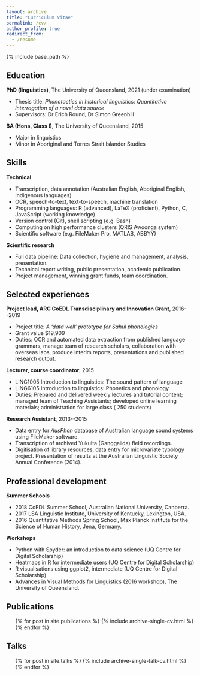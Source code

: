 ```yaml
---
layout: archive
title: "Curriculum Vitae"
permalink: /cv/
author_profile: true
redirect_from:
  - /resume
---
```


{% include base_path %}

## Education

**PhD (linguistics)**, The University of Queensland, 2021 (under examination)
  * Thesis title: _Phonotactics in historical linguistics: Quantitative interrogation of a novel data source_
  * Supervisors: Dr Erich Round, Dr Simon Greenhill

**BA (Hons, Class I)**, The University of Queensland, 2015
  * Major in linguistics
  * Minor in Aboriginal and Torres Strait Islander Studies
  
## Skills

**Technical**
* Transcription, data annotation (Australian English, Aboriginal English, Indigenous languages)
* OCR, speech-to-text, text-to-speech, machine translation
* Programming languages: R (advanced), LaTeX (proficient), Python, C, JavaScript (working knowledge)
* Version control (Git), shell scripting (e.g. Bash)
* Computing on high performance clusters (QRIS Awoonga system)
* Scientific software (e.g. FileMaker Pro, MATLAB, ABBYY)

**Scientific research**
* Full data pipeline: Data collection, hygiene and management, analysis, presentation.
* Technical report writing, public presentation, academic publication.
* Project management, winning grant funds, team coordination.

## Selected experiences

**Project lead, ARC CoEDL Transdisciplinary and Innovation Grant**, 2016--2019
  * Project title: _A ‘data well’ prototype for Sahul phonologies_
  * Grant value $19,909
  * Duties: OCR and automated data extraction from published language grammars, manage team of research scholars, collaboration with overseas labs, produce interim reports, presentations and published research output.

**Lecturer, course coordinator**, 2015
  * LING1005 Introduction to linguistics: The sound pattern of language
  * LING6105 Introduction to linguistics: Phonetics and phonology
  * Duties: Prepared and delivered weekly lectures and tutorial content; managed team of Teaching Assistants; developed online learning materials; administration for large class ( 250 students)

**Research Assistant**, 2013--2015
  * Data entry for _AusPhon_ database of Australian language sound systems using FileMaker software.
  * Transcription of archived Yukulta (Ganggalida) field recordings.
  * Digitisation of library resources, data entry for microvariate typology project. Presentation of results at the Australian Linguistic Society Annual Conference (2014).

## Professional development

**Summer Schools**
  * 2018 CoEDL Summer School, Australian National University, Canberra.
  * 2017 LSA Linguistic Institute, University of Kentucky, Lexington, USA.
  * 2016 Quantitative Methods Spring School, Max Planck Institute for the Science of Human History, Jena, Germany.

**Workshops**
  * Python with Spyder: an introduction to data science (UQ Centre for Digital Scholarship)
  * Heatmaps in R for intermediate users (UQ Centre for Digital Scholarship)
  * R visualisations using ggplot2, intermediate (UQ Centre for Digital Scholarship)
  * Advances in Visual Methods for Linguistics (2016 workshop), The University of Queensland.

## Publications

  <ul>{% for post in site.publications %}
    {% include archive-single-cv.html %}
  {% endfor %}</ul>
  
## Talks

  <ul>{% for post in site.talks %}
    {% include archive-single-talk-cv.html %}
  {% endfor %}</ul>

